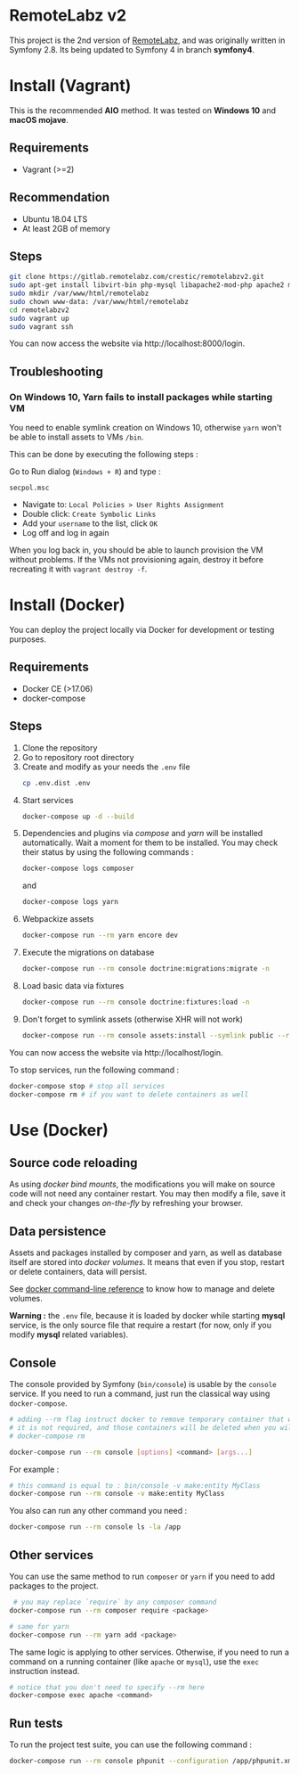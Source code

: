 RemoteLabz v2
=============

This project is the 2nd version of [RemoteLabz](remotelabz.univ-reims.fr), and was originally written in Symfony 2.8. Its being updated to Symfony 4 in branch **symfony4**.
 
# Install (Vagrant)

This is the recommended **AIO** method. It was tested on **Windows 10** and **macOS mojave**.

## Requirements

- Vagrant (>=2)

## Recommendation

- Ubuntu 18.04 LTS
- At least 2GB of memory

## Steps

```bash
git clone https://gitlab.remotelabz.com/crestic/remotelabzv2.git
sudo apt-get install libvirt-bin php-mysql libapache2-mod-php apache2 mysql-server mysql-client vagrant
sudo mkdir /var/www/html/remotelabz
sudo chown www-data: /var/www/html/remotelabz
cd remotelabzv2
sudo vagrant up
sudo vagrant ssh
```

You can now access the website via http://localhost:8000/login.

## Troubleshooting

### On Windows 10, Yarn fails to install packages while starting VM

You need to enable symlink creation on Windows 10, otherwise `yarn` won't be able to install assets to VMs `/bin`.

This can be done by executing the following steps :

Go to Run dialog (`Windows + R`) and type :
```
secpol.msc
```

- Navigate to: `Local Policies > User Rights Assignment`
- Double click: `Create Symbolic Links`
- Add your `username` to the list, click `OK`
- Log off and log in again

When you log back in, you should be able to launch provision the VM without problems. If the VMs not provisioning again, destroy it before recreating it with `vagrant destroy -f`.

# Install (Docker)

You can deploy the project locally via Docker for development or testing purposes.

## Requirements
- Docker CE (>17.06)
- docker-compose

## Steps
1. Clone the repository
2. Go to repository root directory
3. Create and modify as your needs the `.env` file
    ```bash
    cp .env.dist .env
4. Start services
    ```bash
    docker-compose up -d --build
    ```
5. Dependencies and plugins via *compose* and *yarn* will be installed automatically. Wait a moment for them to be installed. You may check their status by using the following commands :
    ```bash
    docker-compose logs composer
    ```
    and
    ```bash
    docker-compose logs yarn
    ```
6. Webpackize assets
    ```bash
    docker-compose run --rm yarn encore dev
    ```
7. Execute the migrations on database
    ```bash
    docker-compose run --rm console doctrine:migrations:migrate -n
    ```
8. Load basic data via fixtures
    ```bash
    docker-compose run --rm console doctrine:fixtures:load -n
    ```
9. Don't forget to symlink assets (otherwise XHR will not work)
    ```bash
    docker-compose run --rm console assets:install --symlink public --relative
    ```

You can now access the website via http://localhost/login.

To stop services, run the following command :
```bash
docker-compose stop # stop all services
docker-compose rm # if you want to delete containers as well
```

# Use (Docker)

## Source code reloading

As using *docker bind mounts*, the modifications you will make on source code will not need any container restart. You may then modify a file, save it and check your changes *on-the-fly* by refreshing your browser.

## Data persistence

Assets and packages installed by composer and yarn, as well as database itself are stored into *docker volumes*. It means that even if you stop, restart or delete containers, data will persist.

See [docker command-line reference](https://docs.docker.com/engine/reference/commandline/cli/) to know how to manage and delete volumes.

**Warning :** the `.env` file, because it is loaded by docker while starting **mysql** service, is the only source file that require a restart (for now, only if you modify **mysql** related variables).

## Console

The console provided by Symfony (`bin/console`) is usable by the `console` service. If you need to run a command, just run the classical way using `docker-compose`.
```bash
# adding --rm flag instruct docker to remove temporary container that will be created.
# it is not required, and those containers will be deleted when you will run
# docker-compose rm

docker-compose run --rm console [options] <command> [args...]
```

For example :
```bash
# this command is equal to : bin/console -v make:entity MyClass
docker-compose run --rm console -v make:entity MyClass
```

You also can run any other command you need :
```bash
docker-compose run --rm console ls -la /app
```

## Other services

You can use the same method to run `composer` or `yarn` if you need to add packages to the project.

```bash
 # you may replace `require` by any composer command
docker-compose run --rm composer require <package>

# same for yarn
docker-compose run --rm yarn add <package>
```

The same logic is applying to other services. Otherwise, if you need to run a command on a running container (like `apache` or `mysql`), use the `exec` instruction instead.
```bash
# notice that you don't need to specify --rm here
docker-compose exec apache <command>
```

## Run tests

To run the project test suite, you can use the following command :

```bash
docker-compose run --rm console phpunit --configuration /app/phpunit.xml.dist
```
